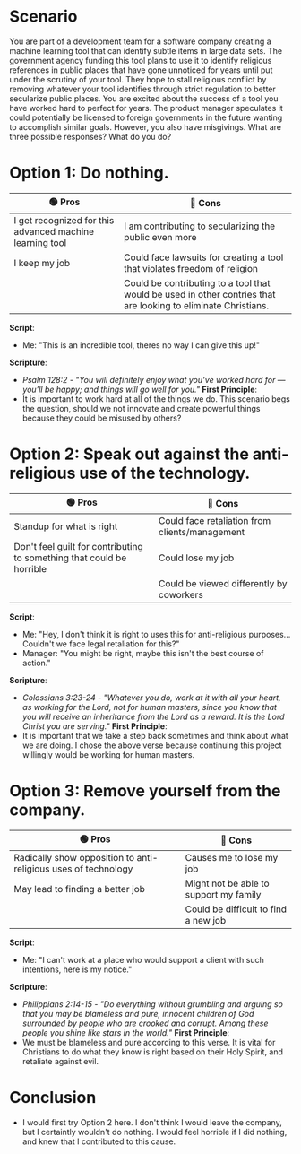 # Scenario
You are part of a development team for a software company creating a machine learning tool that can identify subtle items in large data sets. The government agency funding this tool plans to use it to identify religious references in public places that have gone unnoticed for years until put under the scrutiny of your tool. They hope to stall religious conflict by removing whatever your tool identifies through strict regulation to better secularize public places. You are excited about the success of a tool you have worked hard to perfect for years. The product manager speculates it could potentially be licensed to foreign governments in the future wanting to accomplish similar goals. However, you also have misgivings. What are three possible responses? What do you do?

# Option 1: Do nothing.

| 🟢 Pros | 🔴 Cons |
|-|-|
| I get recognized for this advanced machine learning tool | I am contributing to secularizing the public even more |
| I keep my job  | Could face lawsuits for creating a tool that violates freedom of religion |
|  | Could be contributing to a tool that would be used in other contries that are looking to eliminate Christians. | 

__Script__:
* Me: "This is an incredible tool, theres no way I can give this up!"

__Scripture__:
* *Psalm 128:2 - "You will definitely enjoy what you’ve worked hard for — you’ll be happy; and things will go well for you."*
__First Principle__:
* It is important to work hard at all of the things we do. This scenario begs the question, should we not innovate and create powerful things because they could be misused by others?


# Option 2: Speak out against the anti-religious use of the technology.


| 🟢 Pros | 🔴 Cons |
|-|-|
| Standup for what is right | Could face retaliation from clients/management |
|  Don't feel guilt for contributing to something that could be horrible | Could lose my job |
|  | Could be viewed differently by coworkers | 

__Script__:
* Me: "Hey, I don't think it is right to uses this for anti-religious purposes... Couldn't we face legal retaliation for this?"
* Manager: "You might be right, maybe this isn't the best course of action."

__Scripture__:
* *Colossians 3:23-24 - "Whatever you do, work at it with all your heart, as working for the Lord, not for human masters, since you know that you will receive an inheritance from the Lord as a reward. It is the Lord Christ you are serving."*
__First Principle__:
* It is important that we take a step back sometimes and think about what we are doing. I chose the above verse because continuing this project willingly would be working for human masters. 

# Option 3: Remove yourself from the company.


| 🟢 Pros | 🔴 Cons |
|-|-|
| Radically show opposition to anti-religious uses of technology | Causes me to lose my job |
| May lead to finding a better job | Might not be able to support my family |
| | Could be difficult to find a new job| 

__Script__:
* Me: "I can't work at a place who would support a client with such intentions, here is my notice."

__Scripture__:
* *Philippians 2:14-15 - "Do everything without grumbling and arguing so that you may be blameless and pure, innocent children of God surrounded by people who are crooked and corrupt. Among these people you shine like stars in the world."*
__First Principle__:
* We must be blameless and pure according to this verse. It is vital for Christians to do what they know is right based on their Holy Spirit, and retaliate against evil. 


# Conclusion
* I would first try Option 2 here. I don't think I would leave the company, but I certaintly wouldn't do nothing. I would feel horrible if I did nothing, and knew that I contributed to this cause. 
